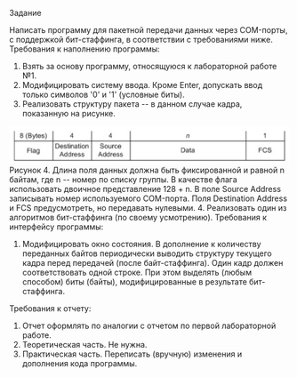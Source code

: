 Задание

Написать программу для пакетной передачи данных через COM-порты,
с поддержкой бит-стаффинга, в соответствии с требованиями ниже.
Требования к наполнению программы:
1. Взять за основу программу, относящуюся к лабораторной работе
   №1.
2. Модифицировать систему ввода. Кроме Enter, допускать ввод
   только символов '0' и '1' (условные биты).
3. Реализовать структуру пакета -- в данном случае кадра, показанную
   на рисунке.

![img.png](img.png)
   Рисунок
4. Длина поля данных должна быть фиксированной и равной n байтам,
   где n -- номер по списку группы. В качестве флага использовать двоичное
   представление 128 + n. В поле Source Address записывать номер
   используемого COM-порта. Поля Destination Address и FCS предусмотреть,
   но передавать нулевыми.
4. Реализовать один из алгоритмов бит-стаффинга (по своему
   усмотрению).
   Требования к интерфейсу программы:
1. Модифицировать окно состояния. В дополнение к количеству
   переданных байтов периодически выводить структуру текущего кадра перед
   передачей (после байт-стаффинга). Один кадр должен соответствовать одной
   строке. При этом выделять (любым способом) биты (байты),
   модифицированные в результате бит-стаффинга.
   
Требования к отчету:
1. Отчет оформлять по аналогии с отчетом по первой лабораторной
   работе.
2. Теоретическая часть. Не нужна.
3. Практическая часть. Переписать (вручную) изменения и дополнения
   кода программы. 